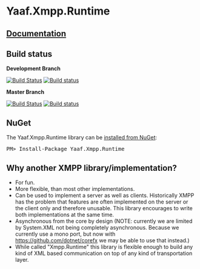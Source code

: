 Yaaf.Xmpp.Runtime
===================
## [Documentation](https://matthid.github.io/Yaaf.Xmpp.Runtime/)

## Build status

**Development Branch**

[![Build Status](https://travis-ci.org/matthid/Yaaf.Xmpp.Runtime.svg?branch=develop)](https://travis-ci.org/matthid/Yaaf.Xmpp.Runtime)
[![Build status](https://ci.appveyor.com/api/projects/status/3apdx33exbabe19p/branch/develop?svg=true)](https://ci.appveyor.com/project/matthid/yaaf-xmpp-runtime/branch/develop)

**Master Branch**

[![Build Status](https://travis-ci.org/matthid/Yaaf.Xmpp.Runtime.svg?branch=master)](https://travis-ci.org/matthid/Yaaf.Xmpp.Runtime)
[![Build status](https://ci.appveyor.com/api/projects/status/3apdx33exbabe19p/branch/master?svg=true)](https://ci.appveyor.com/project/matthid/yaaf-xmpp-runtime/branch/master)

## NuGet

<div class="row">
  <div class="span1"></div>
  <div class="span6">
    <div class="well well-small" id="nuget">
      The Yaaf.Xmpp.Runtime library can be <a href="https://nuget.org/packages/Yaaf.Xmpp.Runtime">installed from NuGet</a>:
      <pre>PM> Install-Package Yaaf.Xmpp.Runtime</pre>
    </div>
  </div>
  <div class="span1"></div>
</div>

## Why another XMPP library/implementation?

 * For fun.
 * More flexible, than most other implementations.
 * Can be used to implement a server as well as clients. 
   Historically XMPP has the problem that features are often implemented on the server or the client only and therefore unusable.
   This library encourages to write both implementations at the same time.
 * Asynchronous from the core by design (NOTE: currently we are limited by System.XML not being completely asynchronous.
   Because we currently use a mono port, but now with https://github.com/dotnet/corefx we may be able to use that instead.)
 * While called "Xmpp.Runtime" this library is flexible enough to build any kind of XML based communication on top of any kind of transportation layer.
